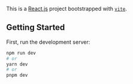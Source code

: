 This is a [React.js](https://react.dev/) project bootstrapped with [`vite`](https://vitejs.dev/).

## Getting Started

First, run the development server:

```bash
npm run dev
# or
yarn dev
# or
pnpm dev
```